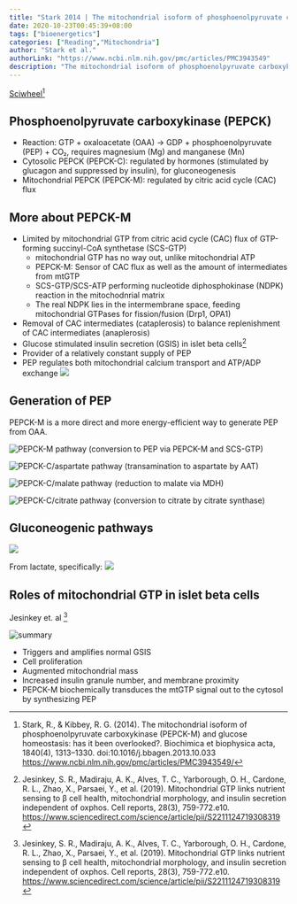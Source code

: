```yaml
---
title: "Stark 2014 | The mitochondrial isoform of phosphoenolpyruvate carboxykinase (PEPCK-M) and glucose homeostasis: has it been overlooked?"
date: 2020-10-23T00:45:39+08:00
tags: ["bioenergetics"]
categories: ["Reading","Mitochondria"]
author: "Stark et al."
authorLink: "https://www.ncbi.nlm.nih.gov/pmc/articles/PMC3943549"
description: "The mitochondrial isoform of phosphoenolpyruvate carboxykinase (PEPCK-M) and glucose homeostasis: has it been overlooked"
---
```


[Sciwheel](https://sciwheel.com/work/#/items/5702594/)[^Stark2014]

<!--more-->

## Phosphoenolpyruvate carboxykinase (PEPCK)
* Reaction: GTP + oxaloacetate (OAA) → GDP + phosphoenolpyruvate (PEP) + CO₂, requires magnesium (Mg) and manganese (Mn)
* Cytosolic PEPCK (PEPCK-C): regulated by hormones (stimulated by glucagon and suppressed by insulin), for gluconeogenesis
* Mitochondrial PEPCK (PEPCK-M): regulated by citric acid cycle (CAC) flux

## More about PEPCK-M
* Limited by mitochondrial GTP from citric acid cycle (CAC) flux of GTP-forming succinyl-CoA synthetase (SCS-GTP)
  * mitochondrial GTP has no way out, unlike mitochondrial ATP
  * PEPCK-M: Sensor of CAC flux as well as the amount of intermediates from mtGTP
  * SCS-GTP/SCS-ATP performing nucleotide diphosphokinase (NDPK) reaction in the mitochodnrial matrix
  * The real NDPK lies in the intermembrane space, feeding mitochondrial GTPases for fission/fusion (Drp1, OPA1)
* Removal of CAC intermediates (cataplerosis) to balance replenishment of CAC intermediates (anaplerosis)
* Glucose stimulated insulin secretion (GSIS) in islet beta cells[^Jesinkey2019]
* Provider of a relatively constant supply of PEP
* PEP regulates both mitochondrial calcium transport and ATP/ADP exchange
![](https://www.ncbi.nlm.nih.gov/pmc/articles/PMC3943549/bin/nihms-535670-f0002.jpg)

## Generation of PEP

PEPCK-M is a more direct and more energy-efficient way to generate PEP from OAA.

![](https://www.ncbi.nlm.nih.gov/pmc/articles/PMC3943549/bin/nihms-535670-f0005.jpg "PEPCK-M pathway (conversion to PEP via PEPCK-M and SCS-GTP)")

![](https://www.ncbi.nlm.nih.gov/pmc/articles/PMC3943549/bin/nihms-535670-f0006.jpg "PEPCK-C/aspartate pathway (transamination to aspartate by AAT)")

![](https://www.ncbi.nlm.nih.gov/pmc/articles/PMC3943549/bin/nihms-535670-f0007.jpg "PEPCK-C/malate pathway (reduction to malate via MDH)")

![](https://www.ncbi.nlm.nih.gov/pmc/articles/PMC3943549/bin/nihms-535670-f0008.jpg "PEPCK-C/citrate pathway (conversion to citrate by citrate synthase)")

## Gluconeogenic pathways
![](https://www.ncbi.nlm.nih.gov/pmc/articles/PMC3943549/bin/nihms-535670-f0003.jpg)

From lactate, specifically:
![](https://www.ncbi.nlm.nih.gov/pmc/articles/PMC3943549/bin/nihms-535670-f0004.jpg)

## Roles of mitochondrial GTP in islet beta cells

Jesinkey et. al [^Jesinkey2019]

![](https://ars.els-cdn.com/content/image/1-s2.0-S2211124719308319-fx1_lrg.jpg "summary")

* Triggers and amplifies normal GSIS
* Cell proliferation
* Augmented mitochondrial mass
* Increased insulin granule number, and membrane proximity
* PEPCK-M biochemically transduces the mtGTP signal out to the cytosol by synthesizing PEP

[^Stark2014]: Stark, R., & Kibbey, R. G. (2014). The mitochondrial isoform of phosphoenolpyruvate carboxykinase (PEPCK-M) and glucose homeostasis: has it been overlooked?. Biochimica et biophysica acta, 1840(4), 1313–1330. doi:10.1016/j.bbagen.2013.10.033 https://www.ncbi.nlm.nih.gov/pmc/articles/PMC3943549/

[^Jesinkey2019]: Jesinkey, S. R., Madiraju, A. K., Alves, T. C., Yarborough, O. H., Cardone, R. L., Zhao, X., Parsaei, Y., et al. (2019). Mitochondrial GTP links nutrient sensing to β cell health, mitochondrial morphology, and insulin secretion independent of oxphos. Cell reports, 28(3), 759-772.e10. https://www.sciencedirect.com/science/article/pii/S2211124719308319
